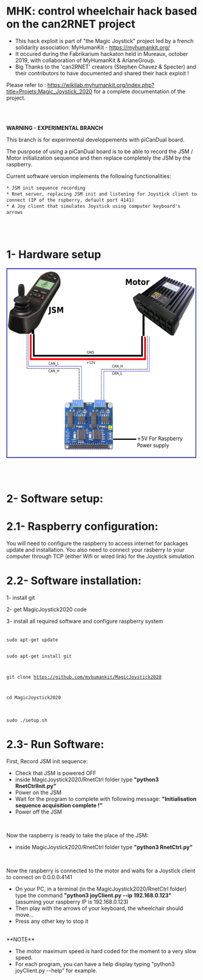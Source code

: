 MHK: control wheelchair hack based on the can2RNET project 
===========================================================
- This hack exploit is part of "the Magic Joystick" project led by a french solidarity association: MyHumanKit - https://myhumankit.org/ 
- It occured during the Fabrikarium hackaton held in Mureaux, october 2019, with collaboration of MyHumanKit & ArianeGroup.
- Big Thanks to the 'can2RNET' creators (Stephen Chavez & Specter) and their contributors to have documented and shared their hack exploit !

Please refer to :
https://wikilab.myhumankit.org/index.php?title=Projets:Magic_Joystick_2020 for a complete documentation of the project.

<br><br>

**WARNING - EXPERIMENTAL BRANCH** 

This branch is for experimental developpements with piCanDual board.

The pusrpose of using a piCanDual board is to be able to record the JSM / Motor initialization sequence and then replace completely the JSM by the raspberry.

Current software version implements the following functionalities:

    * JSM init sequence recording
    * Rnet server, replacing JSM init and listening for Joystick client to connect (IP of the rspberry, default port 4141)
    * A Joy client that simulates Joystick using computer keyboard's arrows

<br><br>

1- Hardware setup
=================
<img src="./Images/pican_dual.png" alt="Hardware setup" width="500" height="500">

<br><br>

2- Software setup:
==================

2.1- Raspberry configuration:
=============================
You will need to configure the raspberry to access internet for packages update and installation.
You also need to connect your rasberry to your computer through TCP (either Wifi or wired link) for the Joystick simulation

2.2- Software installation:
=============================

1- install git

2- get MagicJoystick2020 code

3- install all required software and configure raspberry system

<code>
sudo apt-get update

sudo apt-get install git

git clone https://github.com/myhumankit/MagicJoystick2020

cd MagicJoystick2020

sudo ./setup.sh
</code> 

2.3- Run Software:
==================

First, Record JSM init sequence:

* Check that JSM is powered OFF
* inside MagicJoystick2020/RnetCtrl folder type **"python3 RnetCtrlInit.py"**
* Power on the JSM
* Wait for the program to complete with following message: **"Initialisation sequence acquisition complete !"**
* Power off the JSM

<br>

Now the raspberry is ready to take the place of the JSM:

* inside MagicJoystick2020/RnetCtrl folder type **"python3 RnetCtrl.py"**

<br>

Now the raspberry is connected to the motor and waits for a Joystick client to connect on 0.0.0.0:4141

* On your PC, in a terminal (in the MagicJoystick2020/RnetCtrl folder) type the command **"python3 joyClient.py --ip 192.168.0.123"** (assuming your raspberry IP is 192.168.0.123)
* Then play with the arrows of your keyboard, the wheelchair should move... 
* Press any other key to stop it

<br>
**NOTE**

* The motor maximum speed is hard coded for the moment to a very slow speed.
* For each program, you can have a help display typing "python3 joyClient.py --help" for example.
